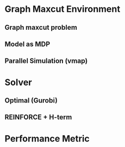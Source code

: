 # Graph Maxcut Environment
## Graph maxcut problem
## Model as MDP
## Parallel Simulation (vmap)
# Solver
## Optimal (Gurobi)
## REINFORCE + H-term

# Performance Metric
